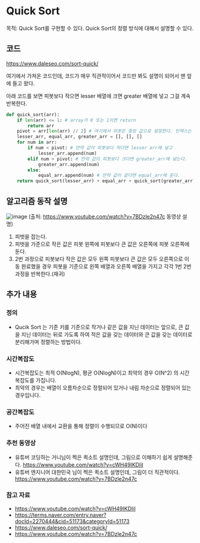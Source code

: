 # Quick Sort

목적: Quick Sort를 구현할 수 있다. Quick Sort의 정렬 방식에 대해서 설명할 수 있다.

## 코드
https://www.daleseo.com/sort-quick/ 

여기에서 가져온 코드인데, 코드가 매우 직관적이어서 코드만 봐도 설명이 되어서 맨 앞에 들고 왔다.

아래 코드를 보면 피봇보다 작으면 lesser 배열에 크면 greater 배열에 넣고 그걸 계속 반복한다.
```python
def quick_sort(arr):
    if len(arr) <= 1: # array가 0 또는 1이면 return
        return arr
    pivot = arr[len(arr) // 2] # 여기에서 피봇은 중앙 값으로 설정한다. 인덱스는 어떤 값으로 설정해도 상관 없다.
    lesser_arr, equal_arr, greater_arr = [], [], [] 
    for num in arr:
        if num < pivot: # 만약 값이 피봇보다 작다면 lesser arr에 넣고
            lesser_arr.append(num)
        elif num > pivot: # 만약 값이 피봇보다 크다면 greater_arr에 넣는다.
            greater_arr.append(num)
        else:
            equal_arr.append(num) # 만약 값이 같다면 equal_arr에 둔다.
    return quick_sort(lesser_arr) + equal_arr + quick_sort(greater_arr) # lesser_arr와 greater_arr 를 다시 quick sort해서 반복 정렬한다.
```

## 알고리즘 동작 설명
![image](https://user-images.githubusercontent.com/51036842/176369557-163f3176-87a6-49b4-abc3-171e90656fc1.png)
(출처: https://www.youtube.com/watch?v=7BDzle2n47c 동영상 설명)
1. 피벗을 잡는다.
2. 피벗을 가준으로 작은 값은 피봇 왼쪽에 피봇보다 큰 값은 오른쪽에 피봇 오른쪽에 둔다.
3. 2번 과정으로 피봇보다 작은 값은 모두 왼쪽 피봇보다 큰 값은 모두 오른쪽으로 이동 완료했을 경우 피봇을 기준으로 왼쪽 배열과 오른쪽 배열을 가지고 각각 1번 2번 과정을 반복한다.(재귀)

## 추가 내용
### 정의
- Qucik Sort 는 기준 키를 기준으로 작거나 같은 값을 지닌 데이터는 앞으로, 큰 값을 지닌 데이터는 뒤로 가도록 하여 적은 값을 갖는 데이터와 큰 값을 갖는 데이터로 분리해가며 정렬하는 방법이다.

### 시간복잡도
- 시간복잡도는 최적 O(NlogN), 평균 O(NlogN)이고 최악의 경우 O(N^2) 의 시간 복잡도를 가집니다.
- 최악의 경우는 배열이 오름차순으로 정렬되어 있거나 내림 차순으로 정렬되어 있는 경우입니다.

### 공간복잡도
- 주어진 배열 내에서 교환을 통해 정렬이 수행되므로 O(N)이다


### 추천 동영상
- 유튜버 코딩하는 거니님이 찍은 퀵소트 설명인데, 그림으로 이해하기 쉽게 설명해준다.
https://www.youtube.com/watch?v=cWH49IKDIiI
- 유튜버 엔지니어 대한민국 님이 찍은 퀵소트 설명인데, 그림이 더 직관적이다.
https://www.youtube.com/watch?v=7BDzle2n47c



### 참고 자료
- https://www.youtube.com/watch?v=cWH49IKDIiI
- https://terms.naver.com/entry.naver?docId=2270444&cid=51173&categoryId=51173
- https://www.daleseo.com/sort-quick/ 
- https://www.youtube.com/watch?v=7BDzle2n47c
